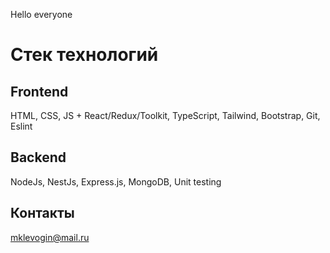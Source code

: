 
Hello everyone

# Стек технологий 

## Frontend 
HTML, CSS, JS + React/Redux/Toolkit, TypeScript, Tailwind, Bootstrap, Git, Eslint

## Backend 
NodeJs, NestJs, Express.js, MongoDB, Unit testing

## Контакты

mklevogin@mail.ru
